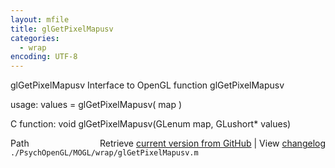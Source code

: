 ```yaml
---
layout: mfile
title: glGetPixelMapusv
categories:
  - wrap
encoding: UTF-8
---
```


glGetPixelMapusv  Interface to OpenGL function glGetPixelMapusv

usage:  values = glGetPixelMapusv( map )

C function:  void glGetPixelMapusv(GLenum map, GLushort\* values)


<div class="code_header" style="text-align:right;">
  <span style="float:left;">Path&nbsp;&nbsp;</span> <span class="counter">Retrieve <a href=
  "https://raw.github.com/Psychtoolbox-3/Psychtoolbox-3/beta/./PsychOpenGL/MOGL/wrap/glGetPixelMapusv.m">current version from GitHub</a> | View <a href=
  "https://github.com/Psychtoolbox-3/Psychtoolbox-3/commits/beta/./PsychOpenGL/MOGL/wrap/glGetPixelMapusv.m">changelog</a></span>
</div>
<div class="code">
  <code>./PsychOpenGL/MOGL/wrap/glGetPixelMapusv.m</code>
</div>
